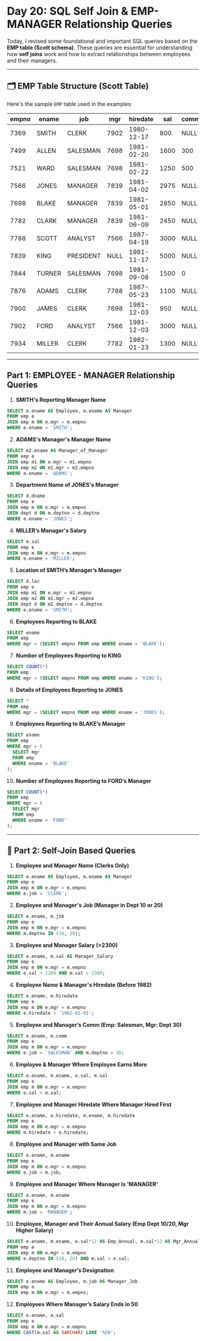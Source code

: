 #  Day 20: SQL Self Join & EMP-MANAGER Relationship Queries

Today, I revised some foundational and important SQL queries based on the **EMP table (Scott schema)**. These queries are essential for understanding how **self joins** work and how to extract relationships between employees and their managers.

---

## 🗂 EMP Table Structure (Scott Table)

Here's the sample `EMP` table used in the examples:

| empno | ename  | job       | mgr  | hiredate   | sal  | comm | deptno |
| ----- | ------ | --------- | ---- | ---------- | ---- | ---- | ------ |
| 7369  | SMITH  | CLERK     | 7902 | 1980-12-17 | 800  | NULL | 20     |
| 7499  | ALLEN  | SALESMAN  | 7698 | 1981-02-20 | 1600 | 300  | 30     |
| 7521  | WARD   | SALESMAN  | 7698 | 1981-02-22 | 1250 | 500  | 30     |
| 7566  | JONES  | MANAGER   | 7839 | 1981-04-02 | 2975 | NULL | 20     |
| 7698  | BLAKE  | MANAGER   | 7839 | 1981-05-01 | 2850 | NULL | 30     |
| 7782  | CLARK  | MANAGER   | 7839 | 1981-06-09 | 2450 | NULL | 10     |
| 7788  | SCOTT  | ANALYST   | 7566 | 1987-04-19 | 3000 | NULL | 20     |
| 7839  | KING   | PRESIDENT | NULL | 1981-11-17 | 5000 | NULL | 10     |
| 7844  | TURNER | SALESMAN  | 7698 | 1981-09-08 | 1500 | 0    | 30     |
| 7876  | ADAMS  | CLERK     | 7788 | 1987-05-23 | 1100 | NULL | 20     |
| 7900  | JAMES  | CLERK     | 7698 | 1981-12-03 | 950  | NULL | 30     |
| 7902  | FORD   | ANALYST   | 7566 | 1981-12-03 | 3000 | NULL | 20     |
| 7934  | MILLER | CLERK     | 7782 | 1982-01-23 | 1300 | NULL | 10     |

---

##  Part 1: EMPLOYEE - MANAGER Relationship Queries

1. **SMITH's Reporting Manager Name**

```sql
SELECT e.ename AS Employee, m.ename AS Manager 
FROM emp e 
JOIN emp m ON e.mgr = m.empno 
WHERE e.ename = 'SMITH';
```

2. **ADAMS's Manager's Manager Name**

```sql
SELECT m2.ename AS Manager_of_Manager 
FROM emp e 
JOIN emp m1 ON e.mgr = m1.empno 
JOIN emp m2 ON m1.mgr = m2.empno 
WHERE e.ename = 'ADAMS';
```

3. **Department Name of JONES's Manager**

```sql
SELECT d.dname 
FROM emp e 
JOIN emp m ON e.mgr = m.empno 
JOIN dept d ON m.deptno = d.deptno 
WHERE e.ename = 'JONES';
```

4. **MILLER’s Manager's Salary**

```sql
SELECT m.sal 
FROM emp e 
JOIN emp m ON e.mgr = m.empno 
WHERE e.ename = 'MILLER';
```

5. **Location of SMITH’s Manager’s Manager**

```sql
SELECT d.loc 
FROM emp e 
JOIN emp m1 ON e.mgr = m1.empno 
JOIN emp m2 ON m1.mgr = m2.empno 
JOIN dept d ON m2.deptno = d.deptno 
WHERE e.ename = 'SMITH';
```

6. **Employees Reporting to BLAKE**

```sql
SELECT ename 
FROM emp 
WHERE mgr = (SELECT empno FROM emp WHERE ename = 'BLAKE');
```

7. **Number of Employees Reporting to KING**

```sql
SELECT COUNT(*) 
FROM emp 
WHERE mgr = (SELECT empno FROM emp WHERE ename = 'KING');
```

8. **Details of Employees Reporting to JONES**

```sql
SELECT * 
FROM emp 
WHERE mgr = (SELECT empno FROM emp WHERE ename = 'JONES');
```

9. **Employees Reporting to BLAKE’s Manager**

```sql
SELECT ename 
FROM emp 
WHERE mgr = (
  SELECT mgr 
  FROM emp 
  WHERE ename = 'BLAKE'
);
```

10. **Number of Employees Reporting to FORD’s Manager**

```sql
SELECT COUNT(*) 
FROM emp 
WHERE mgr = (
  SELECT mgr 
  FROM emp 
  WHERE ename = 'FORD'
);
```

---

## 🔗 Part 2: Self-Join Based Queries

1. **Employee and Manager Name (Clerks Only)**

```sql
SELECT e.ename AS Employee, m.ename AS Manager 
FROM emp e 
JOIN emp m ON e.mgr = m.empno 
WHERE e.job = 'CLERK';
```

2. **Employee and Manager's Job (Manager in Dept 10 or 20)**

```sql
SELECT e.ename, m.job 
FROM emp e 
JOIN emp m ON e.mgr = m.empno 
WHERE m.deptno IN (10, 20);
```

3. **Employee and Manager Salary (>2300)**

```sql
SELECT e.ename, m.sal AS Manager_Salary 
FROM emp e 
JOIN emp m ON e.mgr = m.empno 
WHERE e.sal > 2300 AND m.sal > 2300;
```

4. **Employee Name & Manager's Hiredate (Before 1982)**

```sql
SELECT e.ename, m.hiredate 
FROM emp e 
JOIN emp m ON e.mgr = m.empno 
WHERE e.hiredate < '1982-01-01';
```

5. **Employee and Manager’s Comm (Emp: Salesman, Mgr: Dept 30)**

```sql
SELECT e.ename, m.comm 
FROM emp e 
JOIN emp m ON e.mgr = m.empno 
WHERE e.job = 'SALESMAN' AND m.deptno = 30;
```

6. **Employee & Manager Where Employee Earns More**

```sql
SELECT e.ename, m.ename, e.sal, m.sal 
FROM emp e 
JOIN emp m ON e.mgr = m.empno 
WHERE e.sal > m.sal;
```

7. **Employee and Manager Hiredate Where Manager Hired First**

```sql
SELECT e.ename, e.hiredate, m.ename, m.hiredate 
FROM emp e 
JOIN emp m ON e.mgr = m.empno 
WHERE m.hiredate < e.hiredate;
```

8. **Employee and Manager with Same Job**

```sql
SELECT e.ename, m.ename 
FROM emp e 
JOIN emp m ON e.mgr = m.empno 
WHERE e.job = m.job;
```

9. **Employee and Manager Where Manager Is 'MANAGER'**

```sql
SELECT e.ename, m.ename 
FROM emp e 
JOIN emp m ON e.mgr = m.empno 
WHERE m.job = 'MANAGER';
```

10. **Employee, Manager and Their Annual Salary (Emp Dept 10/20, Mgr Higher Salary)**

```sql
SELECT e.ename, m.ename, e.sal*12 AS Emp_Annual, m.sal*12 AS Mgr_Annual 
FROM emp e 
JOIN emp m ON e.mgr = m.empno 
WHERE e.deptno IN (10, 20) AND m.sal > e.sal;
```

11. **Employee and Manager’s Designation**

```sql
SELECT e.ename AS Employee, m.job AS Manager_Job 
FROM emp e 
JOIN emp m ON e.mgr = m.empno;
```

12. **Employees Where Manager’s Salary Ends in 50**

```sql
SELECT e.ename, m.sal 
FROM emp e 
JOIN emp m ON e.mgr = m.empno 
WHERE CAST(m.sal AS VARCHAR) LIKE '%50';
